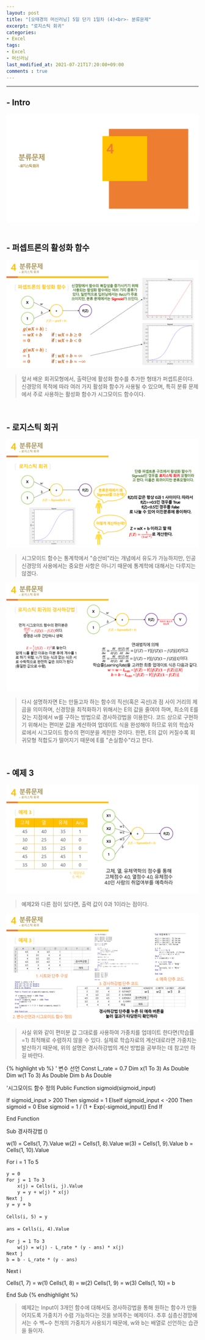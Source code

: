 ```yaml
---
layout: post
title: "[오태경의 머신러닝] 5일 단기 1일차 (4)<br>- 분류문제"
excerpt: "로지스틱 회귀"
categories:
- Excel
tags:
- Excel
- 머신러닝
last_modified_at: 2021-07-21T17:20:00+09:00
comments : true
---
```

<hr>

<h2>- Intro</h2>
<div style="align-items: center;">
    <img src="/assets/post-image/Excel-5일-단기-1/슬라이드23.PNG">
</div>

<br>
<h2>- 퍼셉트론의 활성화 함수</h2>
<div style="align-items: center;">
    <img src="/assets/post-image/Excel-5일-단기-1/슬라이드24.PNG">
</div>

> 앞서 배운 회귀모형에서, 출력단에 활성화 함수를 추가한 형태가 퍼셉트론이다. 신경망의 목적에 따라 여러 가지 활성화 함수가 사용될 수 있으며, 특히 분류 문제에서 주로 사용하는 활성화 함수가 시그모이드 함수이다.

<br>
<h2>- 로지스틱 회귀</h2>
<div style="align-items: center;">
    <img src="/assets/post-image/Excel-5일-단기-1/슬라이드25.PNG">
</div>

> 시그모이드 함수는 통계학에서 "승산비"라는 개념에서 유도가 가능하지만, 인공신경망의 사용에서는 중요한 사항은 아니기 때문에 통계학에 대해서는 다루지는 않겠다.

<div style="align-items: center;">
    <img src="/assets/post-image/Excel-5일-단기-1/슬라이드26.PNG">
</div>

> 다시 설명하자면 E는 만들고자 하는 함수의 직선(혹은 곡선)과 점 사이 거리의 제곱을 의미하며, 신경망을 최적화하기 위해서는 E의 값을 줄여야 하며, 최소의 E를 갖는 지점에서 w를 구하는 방법으로 경사하강법을 이용한다. 코드 상으로 구현하기 위해서는 편미분 값을 계산하여 업데이트 식을 완성해야 하므로 위의 학습자료에서 시그모이드 함수의 편미분을 계한한 것이다. 한편, E의 값이 커질수록 회귀모형 적합도가 떨어지기 때문에 E를 "손실함수"라고 한다.

<br>
<h2>- 예제 3</h2>
<div style="align-items: center;">
    <img src="/assets/post-image/Excel-5일-단기-1/슬라이드27.PNG">
</div>

> 예제2와 다른 점이 있다면, 출력 값이 0과 1이라는 점이다.

<div style="align-items: center;">
    <img src="/assets/post-image/Excel-5일-단기-1/슬라이드28.PNG">
</div>

> 사실 위와 같이 편미분 값 그대로를 사용하여 가중치를 업데이트 한다면(학습률=1) 최적해로 수렴하지 않을 수 있다. 실제로 학습자료의 계산대로라면 가중치는 발산하기 때문에, 위의 설명은 경사하강법의 계산 방법을 공부하는 데 참고만 하길 바란다.

{% highlight vb %}
' 변수 선언
Const L_rate = 0.7
Dim x(1 To 3) As Double
Dim w(1 To 3) As Double
Dim b As Double

'시그모이드 함수 정의
Public Function sigmoid(sigmoid_input)

If sigmoid_input > 200 Then
    sigmoid = 1
ElseIf sigmoid_input < -200 Then
    sigmoid = 0
Else
    sigmoid = 1 / (1 + Exp(-sigmoid_input))
End If

End Function


Sub 경사하강법 ()

w(1) = Cells(1, 7).Value
w(2) = Cells(1, 8).Value
w(3) = Cells(1, 9).Value
b = Cells(1, 10).Value

For i = 1 To 5

    y = 0
    For j = 1 To 3
        x(j) = Cells(i, j).Value
        y = y + w(j) * x(j)
    Next j
    y = y + b

    Cells(i, 5) = y

    ans = Cells(i, 4).Value

    For j = 1 To 3
        w(j) = w(j) - L_rate * (y - ans) * x(j)
    Next j
    b = b - L_rate * (y - ans)

Next i

Cells(1, 7) = w(1)
Cells(1, 8) = w(2)
Cells(1, 9) = w(3)
Cells(1, 10) = b

End Sub
{% endhighlight %}

> 예제2는 Input이 3개인 함수에 대해서도 경사하강법을 통해 원하는 함수가 만들어지도록 가중치가 수렴 가능하다는 것을 보여주는 예제이다. 추후 심층신경망에서는 수 백~수 천개의 가중치가 사용되기 때문에, w와 b는 배열로 선언하는 습관을 들이자.

<br>